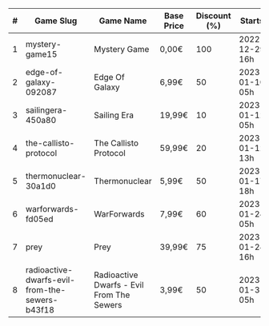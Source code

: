 |#|Game Slug|Game Name|Base Price|Discount (%)|Starts|Ends|
|---|---|---|---|---|---|---|
|1|mystery-game15|Mystery Game|0,00€|100|2022-12-29 16h|2023-01-05 16h|
|2|edge-of-galaxy-092087|Edge Of Galaxy|6,99€|50|2023-01-10 05h|2023-01-17 05h|
|3|sailingera-450a80|Sailing Era|19,99€|10|2023-01-12 05h|2023-01-19 05h|
|4|the-callisto-protocol|The Callisto Protocol|59,99€|20|2023-01-12 13h|2023-01-19 13h|
|5|thermonuclear-30a1d0|Thermonuclear|5,99€|50|2023-01-17 18h|2023-01-24 18h|
|6|warforwards-fd05ed|WarForwards|7,99€|60|2023-01-24 05h|2023-01-31 05h|
|7|prey|Prey|39,99€|75|2023-01-24 16h|2023-01-31 16h|
|8|radioactive-dwarfs-evil-from-the-sewers-b43f18|Radioactive Dwarfs - Evil From The Sewers|3,99€|50|2023-01-31 05h|2023-02-07 05h|
